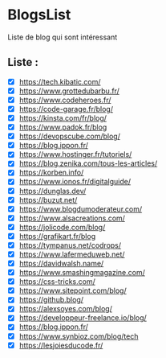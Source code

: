 # BlogsList
Liste de blog qui sont intéressant

## Liste :
- [x] https://tech.kibatic.com/
- [x] https://www.grottedubarbu.fr/
- [x] https://www.codeheroes.fr/
- [x] https://code-garage.fr/blog/
- [x] https://kinsta.com/fr/blog/
- [x] https://www.padok.fr/blog
- [x] https://devopscube.com/blog/
- [x] https://blog.ippon.fr/
- [x] https://www.hostinger.fr/tutoriels/
- [x] https://blog.zenika.com/tous-les-articles/
- [x] https://korben.info/
- [x] https://www.ionos.fr/digitalguide/
- [x] https://dunglas.dev/
- [x] https://buzut.net/
- [x] https://www.blogdumoderateur.com/
- [x] https://www.alsacreations.com/
- [x] https://jolicode.com/blog/
- [x] https://grafikart.fr/blog
- [x] https://tympanus.net/codrops/
- [x] https://www.lafermeduweb.net/
- [x] https://davidwalsh.name/
- [x] https://www.smashingmagazine.com/
- [x] https://css-tricks.com/
- [x] https://www.sitepoint.com/blog/
- [x] https://github.blog/
- [x] https://alexsoyes.com/blog/
- [x] https://developpeur-freelance.io/blog/
- [x] https://blog.ippon.fr/
- [x] https://www.synbioz.com/blog/tech
- [x] https://lesjoiesducode.fr/
